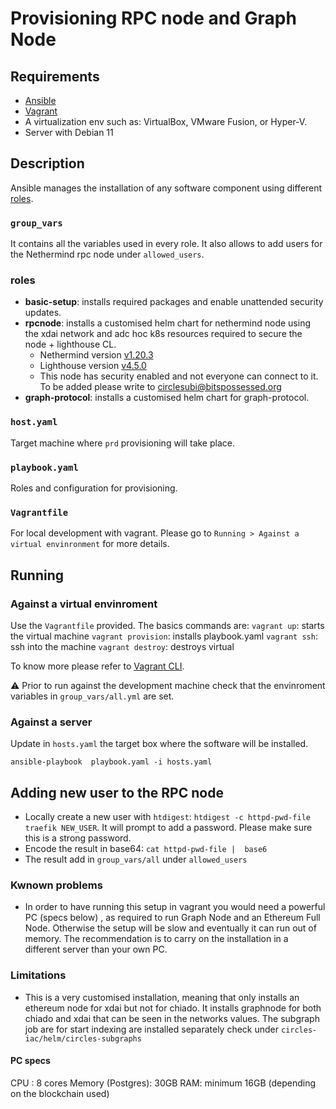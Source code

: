 # Provisioning RPC node and Graph Node

## Requirements
- [Ansible](https://www.ansible.com/)
- [Vagrant](https://www.vagrantup.com/downloads)
- A virtualization env such as: VirtualBox, VMware Fusion, or Hyper-V.
- Server with Debian 11

## Description
Ansible manages the installation of any software component using different [roles](https://docs.ansible.com/ansible/latest/user_guide/playbooks_reuse_roles.html#roles).

### `group_vars`
It contains all the variables used in every role.
It also allows to add users for the Nethermind rpc node under `allowed_users`.

### roles
- **basic-setup**: installs required packages and enable unattended security updates.
- **rpcnode**: installs a customised helm chart for nethermind node using the xdai network and adc hoc k8s resources required to secure the node + lighthouse CL.
    - Nethermind version  [v1.20.3](https://github.com/NethermindEth/nethermind/releases/tag/1.20.3)
    - Lighthouse version [v4.5.0](https://github.com/sigp/lighthouse/releases/tag/v4.5.0)
    - This node has security enabled and not everyone can connect to it. To be added please write to circlesubi@bitspossessed.org
- **graph-protocol**: installs a customised helm chart for graph-protocol.

### `host.yaml`
Target machine where `prd` provisioning will take place.

### `playbook.yaml`
Roles and configuration for provisioning.

### `Vagrantfile`
For local development with vagrant. Please go to `Running > Against a virtual envinronment` for more details.

## Running

### Against a virtual envinroment
Use the `Vagrantfile` provided. The basics commands are:
`vagrant up`: starts the virtual machine
`vagrant provision`: installs playbook.yaml
`vagrant ssh`: ssh into the machine
`vagrant destroy`: destroys virtual

To know more please refer to [Vagrant CLI](https://www.vagrantup.com/docs/cli).

⚠️ Prior to run against the development machine check that the envinroment variables in `group_vars/all.yml` are set.

### Against a server
Update in `hosts.yaml` the target box where the software will be installed.

```ansible-playbook  playbook.yaml -i hosts.yaml```

## Adding new user to the RPC node
- Locally create a new user with `htdigest`: `htdigest -c httpd-pwd-file traefik NEW_USER`. It will prompt to add a password. Please make sure this is a strong password.
- Encode the result in base64: `cat httpd-pwd-file |  base6`
- The result add in `group_vars/all` under `allowed_users`

### Kwnown problems
- In order to have running this setup in vagrant you would need a powerful PC (specs below) , as required to run Graph Node and an Ethereum Full Node. Otherwise the setup will be slow and eventually it can run out of memory. The recommendation is to carry on the installation in a different server than your own PC.


### Limitations

- This is a very customised installation, meaning that only installs an ethereum node for xdai but not for chiado. It installs graphnode for both chiado and xdai that can be seen in the networks values. The subgraph job are for start indexing are installed separately check under `circles-iac/helm/circles-subgraphs`

#### PC specs

CPU : 8 cores
Memory (Postgres): 30GB
RAM: minimum 16GB (depending on the blockchain used)
